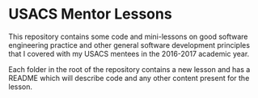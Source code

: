# USACS Mentor Lessons

This repository contains some code and mini-lessons on good software engineering practice and other general software development principles that I covered with my USACS mentees in the 2016-2017 academic year.


Each folder in the root of the repository contains a new lesson and has a README which will describe code and any other content present for the lesson.

